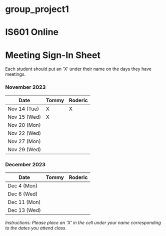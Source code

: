 # group_project1

# IS601 Online

# Meeting Sign-In Sheet

Each student should put an 'X' under their name on the days they have meetings.

### November 2023

| Date        |   Tommy  |  Roderic  |
|-------------|----------|-----------|
| Nov 14 (Tue)|     X    |     X     |
| Nov 15 (Wed)|     X    |           |
| Nov 20 (Mon)|          |           |
| Nov 22 (Wed)|          |           |
| Nov 27 (Mon)|          |           |
| Nov 29 (Wed)|          |           |

### December 2023

| Date        |   Tommy   |  Roderic  |
|-------------|-----------|-----------|
| Dec 4 (Mon) |           |           |
| Dec 6 (Wed) |           |           |
| Dec 11 (Mon)|           |           |  
| Dec 13 (Wed)|           |           |

*Instructions: Please place an 'X' in the cell under your name corresponding to the dates you attend class.*